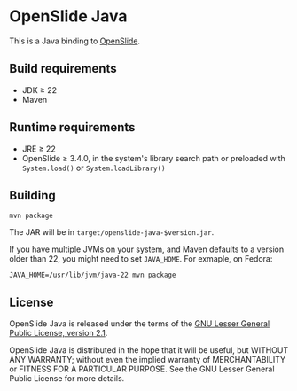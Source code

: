 


# OpenSlide Java

This is a Java binding to [OpenSlide](https://openslide.org/).


## Build requirements

- JDK ≥ 22
- Maven


## Runtime requirements

- JRE ≥ 22
- OpenSlide ≥ 3.4.0, in the system's library search path or preloaded with
  `System.load()` or `System.loadLibrary()`


## Building

```
mvn package
```

The JAR will be in `target/openslide-java-$version.jar`.

If you have multiple JVMs on your system, and Maven defaults to a version
older than 22, you might need to set `JAVA_HOME`.  For exmaple, on Fedora:

```
JAVA_HOME=/usr/lib/jvm/java-22 mvn package
```


## License

OpenSlide Java is released under the terms of the [GNU Lesser General Public
License, version 2.1](https://openslide.org/license/).

OpenSlide Java is distributed in the hope that it will be useful, but
WITHOUT ANY WARRANTY; without even the implied warranty of MERCHANTABILITY
or FITNESS FOR A PARTICULAR PURPOSE.  See the GNU Lesser General Public
License for more details.
